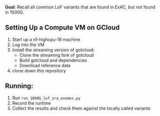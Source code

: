 
**Goal**: Recall all common LoF variants that are found in ExAC, but not found in 1000G.

## Setting Up a Compute VM on GCloud ##
1. Start up a n1-highcpu-16 machine
2. Log into the VM
3. Install the streaming version of gotcloud:
    - Clone the streaming fork of gotcloud
    - Build gotcloud and dependencies
    - Download reference data
4. clone down this repository

## Running: ##
1. Run `run_1000G_lof_sra_exomes.py`
2. Record the runtime
3. Collect the results and check them against the locally called variants
